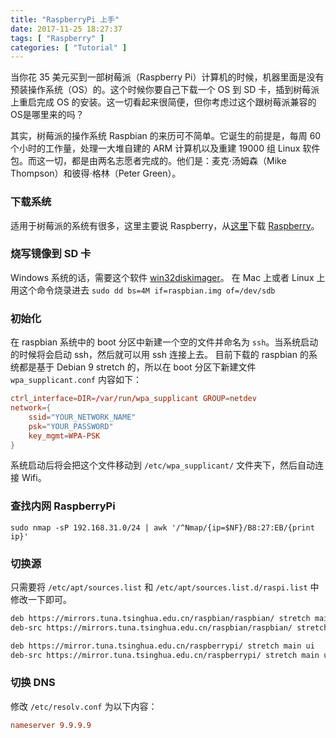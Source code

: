 ```yaml
---
title: "RaspberryPi 上手"
date: 2017-11-25 18:27:37
tags: [ "Raspberry" ]
categories: [ "Tutorial" ]
---
```


当你花 35 美元买到一部树莓派（Raspberry Pi）计算机的时候，机器里面是没有预装操作系统（OS）的。这个时候你要自己下载一个 OS 到 SD 卡，插到树莓派上重启完成 OS 的安装。这一切看起来很简便，但你考虑过这个跟树莓派兼容的OS是哪里来的吗？

<!--more-->

其实，树莓派的操作系统 Raspbian 的来历可不简单。它诞生的前提是，每周 60 个小时的工作量，处理一大堆自建的 ARM 计算机以及重建 19000 组 Linux 软件包。而这一切，都是由两名志愿者完成的。他们是：麦克·汤姆森（Mike Thompson）和彼得·格林（Peter Green）。

### 下载系统

适用于树莓派的系统有很多，这里主要说 Raspberry，从[这里](https://www.raspberrypi.org/downloads/raspbian/)下载 [Raspberry](https://downloads.raspberrypi.org/raspbian_lite_latest)。

### 烧写镜像到 SD 卡

Windows 系统的话，需要这个软件 [win32diskimager](https://sourceforge.net/projects/win32diskimager/)。
在 Mac 上或者 Linux 上 用这个命令烧录进去 `sudo dd bs=4M if=raspbian.img of=/dev/sdb`

### 初始化

在 raspbian 系统中的 boot 分区中新建一个空的文件并命名为 `ssh`。当系统启动的时候将会启动 ssh，然后就可以用 ssh 连接上去。
目前下载的 raspbian 的系统都是基于 Debian 9 stretch 的，所以在 boot 分区下新建文件 `wpa_supplicant.conf` 内容如下：

``` conf
ctrl_interface=DIR=/var/run/wpa_supplicant GROUP=netdev
network={
    ssid="YOUR_NETWORK_NAME"
    psk="YOUR_PASSWORD"
    key_mgmt=WPA-PSK
}
```

系统启动后将会把这个文件移动到 `/etc/wpa_supplicant/` 文件夹下，然后自动连接 Wifi。

### 查找内网 RaspberryPi

`sudo nmap -sP 192.168.31.0/24 | awk '/^Nmap/{ip=$NF}/B8:27:EB/{print ip}'`

### 切换源

只需要将 `/etc/apt/sources.list` 和 `/etc/apt/sources.list.d/raspi.list` 中修改一下即可。

``` bash
deb https://mirrors.tuna.tsinghua.edu.cn/raspbian/raspbian/ stretch main contrib non-free rpi
deb-src https://mirrors.tuna.tsinghua.edu.cn/raspbian/raspbian/ stretch main contrib non-free rpi
```

``` bash
deb https://mirror.tuna.tsinghua.edu.cn/raspberrypi/ stretch main ui
deb-src https://mirror.tuna.tsinghua.edu.cn/raspberrypi/ stretch main ui
```

### 切换 DNS

修改 `/etc/resolv.conf` 为以下内容：

``` conf
nameserver 9.9.9.9
```
